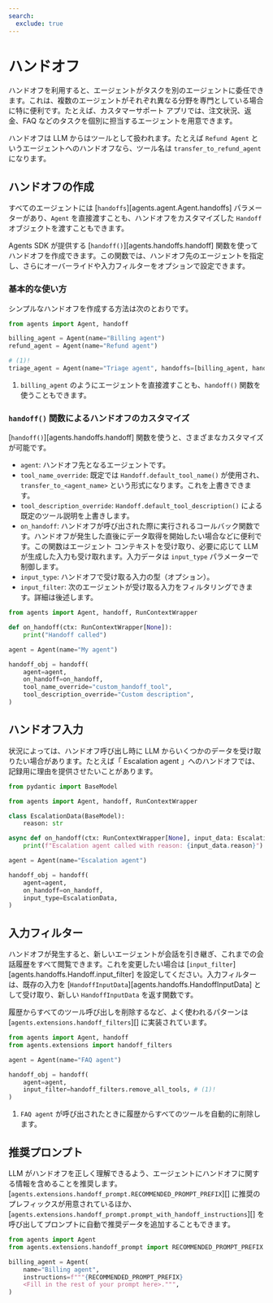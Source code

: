```yaml
---
search:
  exclude: true
---
```

# ハンドオフ

ハンドオフを利用すると、エージェントがタスクを別のエージェントに委任できます。これは、複数のエージェントがそれぞれ異なる分野を専門としている場合に特に便利です。たとえば、カスタマーサポート アプリでは、注文状況、返金、FAQ などのタスクを個別に担当するエージェントを用意できます。

ハンドオフは LLM からはツールとして扱われます。たとえば `Refund Agent` というエージェントへのハンドオフなら、ツール名は `transfer_to_refund_agent` になります。

## ハンドオフの作成

すべてのエージェントには [`handoffs`][agents.agent.Agent.handoffs] パラメーターがあり、`Agent` を直接渡すことも、ハンドオフをカスタマイズした `Handoff` オブジェクトを渡すこともできます。

Agents SDK が提供する [`handoff()`][agents.handoffs.handoff] 関数を使ってハンドオフを作成できます。この関数では、ハンドオフ先のエージェントを指定し、さらにオーバーライドや入力フィルターをオプションで設定できます。

### 基本的な使い方

シンプルなハンドオフを作成する方法は次のとおりです。

```python
from agents import Agent, handoff

billing_agent = Agent(name="Billing agent")
refund_agent = Agent(name="Refund agent")

# (1)!
triage_agent = Agent(name="Triage agent", handoffs=[billing_agent, handoff(refund_agent)])
```

1. `billing_agent` のようにエージェントを直接渡すことも、`handoff()` 関数を使うこともできます。

### `handoff()` 関数によるハンドオフのカスタマイズ

[`handoff()`][agents.handoffs.handoff] 関数を使うと、さまざまなカスタマイズが可能です。

- `agent`: ハンドオフ先となるエージェントです。  
- `tool_name_override`: 既定では `Handoff.default_tool_name()` が使用され、`transfer_to_<agent_name>` という形式になります。これを上書きできます。  
- `tool_description_override`: `Handoff.default_tool_description()` による既定のツール説明を上書きします。  
- `on_handoff`: ハンドオフが呼び出された際に実行されるコールバック関数です。ハンドオフが発生した直後にデータ取得を開始したい場合などに便利です。この関数はエージェント コンテキストを受け取り、必要に応じて LLM が生成した入力も受け取れます。入力データは `input_type` パラメーターで制御します。  
- `input_type`: ハンドオフで受け取る入力の型（オプション）。  
- `input_filter`: 次のエージェントが受け取る入力をフィルタリングできます。詳細は後述します。  

```python
from agents import Agent, handoff, RunContextWrapper

def on_handoff(ctx: RunContextWrapper[None]):
    print("Handoff called")

agent = Agent(name="My agent")

handoff_obj = handoff(
    agent=agent,
    on_handoff=on_handoff,
    tool_name_override="custom_handoff_tool",
    tool_description_override="Custom description",
)
```

## ハンドオフ入力

状況によっては、ハンドオフ呼び出し時に LLM からいくつかのデータを受け取りたい場合があります。たとえば「 Escalation agent 」へのハンドオフでは、記録用に理由を提供させたいことがあります。

```python
from pydantic import BaseModel

from agents import Agent, handoff, RunContextWrapper

class EscalationData(BaseModel):
    reason: str

async def on_handoff(ctx: RunContextWrapper[None], input_data: EscalationData):
    print(f"Escalation agent called with reason: {input_data.reason}")

agent = Agent(name="Escalation agent")

handoff_obj = handoff(
    agent=agent,
    on_handoff=on_handoff,
    input_type=EscalationData,
)
```

## 入力フィルター

ハンドオフが発生すると、新しいエージェントが会話を引き継ぎ、これまでの会話履歴をすべて閲覧できます。これを変更したい場合は [`input_filter`][agents.handoffs.Handoff.input_filter] を設定してください。入力フィルターは、既存の入力を [`HandoffInputData`][agents.handoffs.HandoffInputData] として受け取り、新しい `HandoffInputData` を返す関数です。

履歴からすべてのツール呼び出しを削除するなど、よく使われるパターンは [`agents.extensions.handoff_filters`][] に実装されています。

```python
from agents import Agent, handoff
from agents.extensions import handoff_filters

agent = Agent(name="FAQ agent")

handoff_obj = handoff(
    agent=agent,
    input_filter=handoff_filters.remove_all_tools, # (1)!
)
```

1. `FAQ agent` が呼び出されたときに履歴からすべてのツールを自動的に削除します。

## 推奨プロンプト

LLM がハンドオフを正しく理解できるよう、エージェントにハンドオフに関する情報を含めることを推奨します。[`agents.extensions.handoff_prompt.RECOMMENDED_PROMPT_PREFIX`][] に推奨のプレフィックスが用意されているほか、[`agents.extensions.handoff_prompt.prompt_with_handoff_instructions`][] を呼び出してプロンプトに自動で推奨データを追加することもできます。

```python
from agents import Agent
from agents.extensions.handoff_prompt import RECOMMENDED_PROMPT_PREFIX

billing_agent = Agent(
    name="Billing agent",
    instructions=f"""{RECOMMENDED_PROMPT_PREFIX}
    <Fill in the rest of your prompt here>.""",
)
```